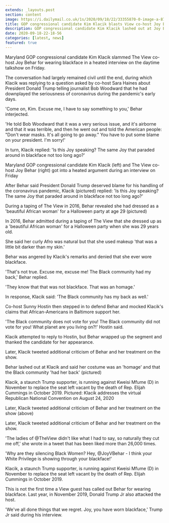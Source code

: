 ```yaml
---
extends: _layouts.post
section: content
image: https://i.dailymail.co.uk/1s/2020/09/18/22/33355870-0-image-a-87_1600463249465.jpg 
title: GOP congressional candidate Kim Klacik blasts View co-host Joy Behar for parading in blackface  
description: GOP congressional candidate Kim Klacik lashed out at Joy Behar during an interview on The View on Friday for dressing up as a beautiful African woman for a Halloween party at age 29. 
date: 2020-09-18-22-18-56 
categories: [latest, news] 
featured: true 
--- 
```

Maryland GOP congressional candidate Kim Klacik slammed The View co-host Joy Behar for wearing blackface in a heated interview on the daytime talkshow on Friday.

The conversation had largely remained civil until the end, during which Klacik was replying to a question asked by co-host Sara Haines about President Donald Trump telling journalist Bob Woodward that he had downplayed the seriousness of coronavirus during the pandemic's early days. 

'Come on, Kim. Excuse me, I have to say something to you,' Behar interjected. 

'He told Bob Woodward that it was a very serious issue, and it's airborne and that it was terrible, and then he went out and told the American people: "Don't wear masks. It's all going to go away." You have to put some blame on your president. I'm sorry!'

In turn, Klacik replied: 'Is this Joy speaking? The same Joy that paraded around in blackface not too long ago?'

Maryland GOP congressional candidate Kim Klacik (left) and The View co-host Joy Behar (right) got into a heated argument during an interview on Friday

After Behar said President Donald Trump deserved blame for his handling of the coronavirus pandemic, Klacik (pictured) replied: 'Is this Joy speaking? The same Joy that paraded around in blackface not too long ago?'

During a taping of The View in 2016, Behar revealed she had dressed as a 'beautiful African woman' for a Halloween party at age 29 (pictured)

In 2016, Behar admitted during a taping of The View that she dressed up as a 'beautiful African woman' for a Halloween party when she was 29 years old.

She said her curly Afro was natural but that she used makeup 'that was a little bit darker than my skin.'

Behar was angered by Klacik's remarks and denied that she ever wore blackface. 

'That's not true. Excuse me, excuse me! The Black community had my back,' Behar replied. 

'They know that that was not blackface. That was an homage.' 

In response, Klacik said: 'The Black community has my back as well.'

Co-host Sunny Hostin then stepped in to defend Behar and mocked Klacik's claims that African-Americans in Baltimore support her.  

'The Black community does not vote for you! The Black community did not vote for you! What planet are you living on?!' Hostin said. 

Klacik attempted to reply to Hostin, but Behar wrapped up the segment and thanked the candidate for her appearance.

Later, Klacik tweeted additional criticism of Behar and her treatment on the show. 

Behar lashed out at Klacik and said her costume was an 'homage' and that the Black community 'had her back' (pictured)

Klacik, a staunch Trump supporter, is running against Kweisi Mfume (D) in November to replace the seat left vacant by the death of Rep. Elijah Cummings in October 2019. Pictured: Klacik addresses the virtual Republican National Convention on August 24, 2020

Later, Klacik tweeted additional criticism of Behar and her treatment on the show (above)

Later, Klacik tweeted additional criticism of Behar and her treatment on the show.

'The ladies of @TheView didn't like what I had to say, so naturally they cut me off,' she wrote in a tweet that has been liked more than 26,000 times.

'Why are they silencing Black Women? Hey, @JoyVBehar - I think your White Privilege is showing through your blackface!'

Klacik, a staunch Trump supporter, is running against Kweisi Mfume (D) in November to replace the seat left vacant by the death of Rep. Elijah Cummings in October 2019.

This is not the first time a View guest has called out Behar for wearing blackface. Last year, in November 2019, Donald Trump Jr also attacked the host. 

'We've all done things that we regret. Joy, you have worn blackface,' Trump Jr said during his interview.    

